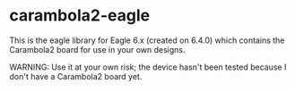 carambola2-eagle
================

This is the eagle library for Eagle 6.x (created on 6.4.0) which contains the Carambola2 board for use in your own designs.

WARNING: Use it at your own risk; the device hasn't been tested because I don't have a Carambola2 board yet.
